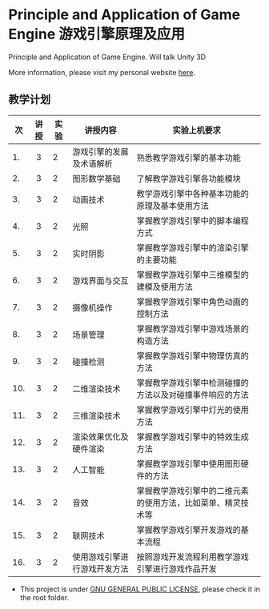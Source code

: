 # Principle and Application of Game Engine 游戏引擎原理及应用
Principle and Application of Game Engine. Will talk Unity 3D

More information, please visit my personal website [here](https://hanhonglei.github.io/).

## 教学计划

|次				|	讲授		|实验	|讲授内容		|实验上机要求	|	
| ------------- |:-------------:| -----|-------------| -----|			
|1.	|3	|2			|游戏引擎的发展及术语解析				|熟悉教学游戏引擎的基本功能	|	
|2.	|3	|2			|图形数学基础							|了解教学游戏引擎各功能模块		|
|3.	|3	|2			|动画技术								|教学游戏引擎中各种基本功能的原理及基本使用方法		|
|4.	|3	|2			|光照									|掌握教学游戏引擎中的脚本编程方式		|
|5.	|3	|2			|实时阴影								|掌握教学游戏引擎中的渲染引擎的主要功能		|
|6.	|3	|2			|游戏界面与交互							|掌握教学游戏引擎中三维模型的建模及使用方法		|
|7.	|3	|2			|摄像机操作								|掌握教学游戏引擎中角色动画的控制方法		|
|8.	|3	|2			|场景管理								|掌握教学游戏引擎中游戏场景的构造方法		|
|9.	|3	|2			|碰撞检测								|掌握教学游戏引擎中物理仿真的方法		|
|10.|3	|2			|二维渲染技术							|掌握教学游戏引擎中检测碰撞的方法以及对碰撞事件响应的方法	|	
|11.|3	|2			|三维渲染技术							|掌握教学游戏引擎中灯光的使用方法		|
|12.|3	|2			|渲染效果优化及硬件渲染					|掌握教学游戏引擎中的特效生成方法		|
|13.|3	|2			|人工智能								|掌握教学游戏引擎中使用图形硬件的方法		|
|14.|3	|2			|音效									|掌握教学游戏引擎中的二维元素的使用方法，比如菜单、精灵技术等	|	
|15.|3	|2			|联网技术								|掌握教学游戏引擎开发游戏的基本流程		|
|16.|3	|2			|使用游戏引擎进行游戏开发方法			|按照游戏开发流程利用教学游戏引擎进行游戏作品开发|

- This project is under [GNU GENERAL PUBLIC LICENSE](https://www.gnu.org/licenses/), please check it in the root folder.
		
